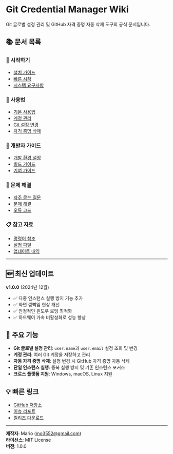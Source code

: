 # Git Credential Manager Wiki

Git 글로벌 설정 관리 및 GitHub 자격 증명 자동 삭제 도구의 공식 문서입니다.

## 📚 문서 목록

### 🚀 시작하기

-   [설치 가이드](Installation-Guide)
-   [빠른 시작](Quick-Start)
-   [시스템 요구사항](System-Requirements)

### 📖 사용법

-   [기본 사용법](Basic-Usage)
-   [계정 관리](Account-Management)
-   [Git 설정 변경](Git-Configuration)
-   [자격 증명 삭제](Credential-Deletion)

### 🔧 개발자 가이드

-   [개발 환경 설정](Development-Setup)
-   [빌드 가이드](Build-Guide)
-   [기여 가이드](Contributing)

### 🐛 문제 해결

-   [자주 묻는 질문](FAQ)
-   [문제 해결](Troubleshooting)
-   [오류 코드](Error-Codes)

### 📋 참고 자료

-   [명령어 참조](Command-Reference)
-   [설정 파일](Configuration-Files)
-   [업데이트 내역](Changelog)

---

## 🆕 최신 업데이트

**v1.0.0** (2024년 12월)

-   ✅ 다중 인스턴스 실행 방지 기능 추가
-   ✅ 화면 깜빡임 현상 개선
-   ✅ 안정적인 윈도우 로딩 최적화
-   ✅ 하드웨어 가속 비활성화로 성능 향상

## 🎯 주요 기능

-   **Git 글로벌 설정 관리**: `user.name`과 `user.email` 설정 조회 및 변경
-   **계정 관리**: 여러 Git 계정을 저장하고 관리
-   **자동 자격 증명 삭제**: 설정 변경 시 GitHub 자격 증명 자동 삭제
-   **단일 인스턴스 실행**: 중복 실행 방지 및 기존 인스턴스 포커스
-   **크로스 플랫폼 지원**: Windows, macOS, Linux 지원

## 💡 빠른 링크

-   [GitHub 저장소](https://github.com/mo3552/Github-Account-Switcher-Web)
-   [이슈 리포트](https://github.com/mo3552/Github-Account-Switcher-Web/issues)
-   [릴리즈 다운로드](https://github.com/mo3552/Github-Account-Switcher-Web/releases)

---

**제작자**: Mario (mo3552@gmail.com)  
**라이선스**: MIT License  
**버전**: 1.0.0
